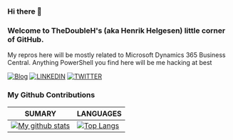 ### Hi there 👋

<!--
**TheDoubleH/TheDoubleH** is a ✨ _special_ ✨ repository because its `README.md` (this file) appears on your GitHub profile.

Here are some ideas to get you started:

- 🔭 I’m currently working on ...
- 🌱 I’m currently learning ...
- 👯 I’m looking to collaborate on ...
- 🤔 I’m looking for help with ...
- 💬 Ask me about ...
- 📫 How to reach me: ...
- 😄 Pronouns: ...
- ⚡ Fun fact: ...
-->

### Welcome to TheDoubleH's (aka Henrik Helgesen) little corner of GitHub.
  My repros here will be mostly related to Microsoft Dynamics 365 Business Central. Anything PowerShell you find here will be me hacking at best


[![Blog](https://img.shields.io/badge/Blog-black?style=for-the-badge&logo=Blog)](https://thedoubleh.dev) [![LINKEDIN](https://img.shields.io/badge/Linkedin-black?style=for-the-badge&logo=linkedin)](https://www.linkedin.com/in/TheDoubleH/) [![TWITTER](https://img.shields.io/badge/Twitter-black?style=for-the-badge&logo=twitter)](https://twitter.com/TheDoubleH)

### My Github Contributions
| **SUMARY**                                                                                                                                              | **LANGUAGES**                                                                                                                                         |
| ------------------------------------------------------------------------------------------------------------------------------------------------------- | ----------------------------------------------------------------------------------------------------------------------------------------------------- |
| [![My github stats](https://github-readme-stats.vercel.app/api?username=TheDoubleH&show_icons=true)](https://github.com/anuraghazra/github-readme-stats) | [![Top Langs](https://github-readme-stats.vercel.app/api/top-langs/?username=TheDoubleH&layout=compact)](https://github.com/anuraghazra/github-readme-stats)

<!--
### If you want to support me, I'm always happy with a cup of coffee 😉

[![https://www.buymeacoffee.com/TheDoubleH](./images/buymeacoffeeSmall.png)](https://www.buymeacoffee.com/TheDoubleH)
-->
